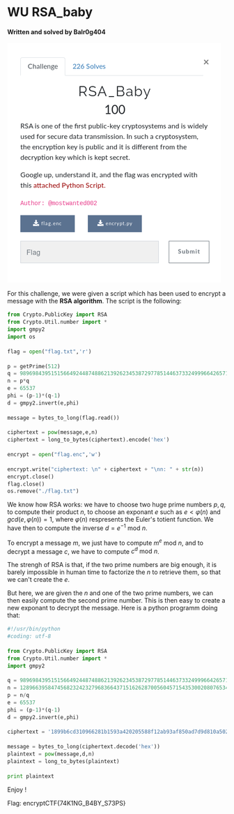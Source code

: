 # WU RSA_baby

#### Written and solved by Balr0g404

![RSA_baby](../IMG/RSA_baby.png)

For this challenge, we were given a script which has been used to encrypt a message with the **RSA algorithm**. The script is the following:

```Python
from Crypto.PublicKey import RSA
from Crypto.Util.number import *
import gmpy2
import os

flag = open("flag.txt",'r')

p = getPrime(512)
q = 9896984395151566492448748862139262345387297785144637332499966426571398040295087125558780121504834847289828037371643927199404615218623314326851473129699891
n = p*q
e = 65537
phi = (p-1)*(q-1)
d = gmpy2.invert(e,phi)

message = bytes_to_long(flag.read())

ciphertext = pow(message,e,n)
ciphertext = long_to_bytes(ciphertext).encode('hex')

encrypt = open("flag.enc",'w')

encrypt.write("ciphertext: \n" + ciphertext + "\nn: " + str(n))
encrypt.close()
flag.close()
os.remove("./flag.txt")

```

We know how RSA works: we have to choose two huge prime numbers $p,q$, to compute their product $n$, to choose an exponant $e$ such as $e < \varphi(n) \text{ and }gcd(e,\varphi(n)) = 1$, where $\varphi(n)$ respresents the Euler's totient function. We have then to compute the inverse $d = e^{-1} \text{ mod } n$. 

To encrypt a message $m$, we just have to compute $m^e \text{ mod } n$, and to decrypt a message $c$, we have to compute $c^d \text{ mod } n$.

The strengh of RSA is that, if the two prime numbers are big enough, it is barely impossible in human time to factorize the $n$ to retrieve them, so that we can't create the $e$.

But here, we are given the $n$ and one of the two prime numbers, we can then easily compute the second prime number. This is then easy to create a new exponant to decrypt the message. Here is a python programm doing that:

```Python
#!/usr/bin/python
#coding: utf-8

from Crypto.PublicKey import RSA
from Crypto.Util.number import *
import gmpy2

q = 9896984395151566492448748862139262345387297785144637332499966426571398040295087125558780121504834847289828037371643927199404615218623314326851473129699891
n = 128966395847456823242327968366437151626287005604571543530020807653481854634432463567505579255075400846802686923763465498393221683867550824071176953747390881926123454738359879186455681851356414261155283802414873885574172144840447882087969615781486331849798315912869390710865738157974501171665601011723385435523
p = n/q
e = 65537
phi = (p-1)*(q-1)
d = gmpy2.invert(e,phi)

ciphertext = '1899b6cd310966281b1593a420205588f12ab93af850ad7d9d810a502f6fe4ad93a58b5bbb747803ba33ac94cc5f227761e72bdd9857b7b0227f510683596791526b9295b20be39567fc9a556663e3b0e3fcc5b233e78e38a06b29314d897258fbe15b037d8ff25d272822571dd98dfa4ee5d066d707149a313ad0c93e79b4ee'

message = bytes_to_long(ciphertext.decode('hex'))
plaintext = pow(message,d,n)
plaintext = long_to_bytes(plaintext)

print plaintext

```

Enjoy !

Flag: encryptCTF{74K1NG_B4BY_S73PS}
